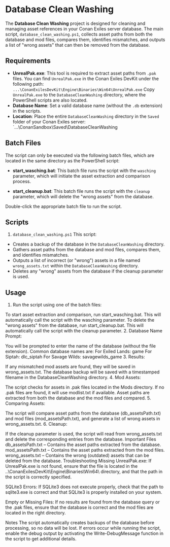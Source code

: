# Database Clean Washing

The **Database Clean Washing** project is designed for cleaning and managing asset references in your Conan Exiles server database. The main script, `database_clean_washing.ps1`, collects asset paths from both the database and mod files, compares them, identifies mismatches, and outputs a list of "wrong assets" that can then be removed from the database.

## Requirements
- **UnrealPak.exe**: This tool is required to extract asset paths from `.pak` files. You can find `UnrealPak.exe` in the Conan Exiles DevKit under the following path: `...\ConanExilesDevKit\Engine\Binaries\Win64\UnrealPak.exe`
Copy `UnrealPak.exe` to the `DatabaseCleanWashing` directory, where the PowerShell scripts are also located.
- **Database Name**: Set a valid database name (without the `.db` extension) in the scripts.
- **Location**: Place the entire `DatabaseCleanWashing` directory in the `Saved` folder of your Conan Exiles server: `...\ConanSandbox\Saved\DatabaseCleanWashing

## Batch Files
The script can only be executed via the following batch files, which are located in the same directory as the PowerShell script:

- **start_wasching.bat**: This batch file runs the script with the `wasching` parameter, which will initiate the asset extraction and comparison process.

- **start_cleanup.bat**: This batch file runs the script with the `cleanup` parameter, which will delete the "wrong assets" from the database.

Double-click the appropriate batch file to run the script.

## Scripts
1. `database_clean_washing.ps1`
This script:

- Creates a backup of the database in the `DatabaseCleanWashing` directory.
- Gathers asset paths from the database and mod files, compares them, and identifies mismatches.
- Outputs a list of incorrect (or "wrong") assets in a file named `wrong_assets.txt` within the `DatabaseCleanWashing` directory.
- Deletes any "wrong" assets from the database if the cleanup parameter is used.

## Usage
1. Run the script using one of the batch files:

To start asset extraction and comparison, run start_wasching.bat.
This will automatically call the script with the wasching parameter.
To delete the "wrong assets" from the database, run start_cleanup.bat.
This will automatically call the script with the cleanup parameter.
2. Database Name Prompt:

You will be prompted to enter the name of the database (without the file extension). Common database names are:
For Exiled Lands: game
For Siptah: dlc_siptah
For Savage Wilds: savagewilds_game
3. Results:

If any mismatched mod assets are found, they will be saved in wrong_assets.txt.
The database backup will be saved with a timestamped filename in the DatabaseCleanWashing directory.
4. Mod Assets:

The script checks for assets in .pak files located in the Mods directory. If no .pak files are found, it will use modlist.txt if available.
Asset paths are extracted from both the database and the mod files and compared.
5. Comparing Assets:

The script will compare asset paths from the database (db_assetsPath.txt) and mod files (mod_assetsPath.txt), and generate a list of wrong assets in wrong_assets.txt.
6. Cleanup:

If the cleanup parameter is used, the script will read from wrong_assets.txt and delete the corresponding entries from the database.
Important Files
db_assetsPath.txt – Contains the asset paths extracted from the database.
mod_assetsPath.txt – Contains the asset paths extracted from the mod files.
wrong_assets.txt – Contains the wrong (outdated) assets that can be deleted from the database.
Troubleshooting
Missing UnrealPak.exe:
If UnrealPak.exe is not found, ensure that the file is located in the ..\ConanExilesDevKit\Engine\Binaries\Win64\ directory, and that the path in the script is correctly specified.

SQLite3 Errors:
If SQLite3 does not execute properly, check that the path to sqlite3.exe is correct and that SQLite3 is properly installed on your system.

Empty or Missing Files:
If no results are found from the database query or the .pak files, ensure that the database is correct and the mod files are located in the right directory.

Notes
The script automatically creates backups of the database before processing, so no data will be lost.
If errors occur while running the script, enable the debug output by activating the Write-DebugMessage function in the script to get additional details.